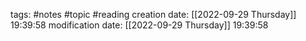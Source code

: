 tags: #notes #topic #reading
creation date: [[2022-09-29 Thursday]] 19:39:58
modification date: [[2022-09-29 Thursday]] 19:39:58